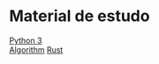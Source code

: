 # Material de estudo


[Python 3](../../tree/feature/python)  
[Algorithm](../../tree/feature/algorithm)
[Rust](../../tree/feature/rust)


